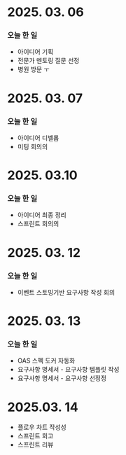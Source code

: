 # 2025. 03. 06

### 오늘 한 일
- 아이디어 기획
- 전문가 멘토링 질문 선정
- 병원 방문 ㅜ


# 2025. 03. 07

### 오늘 한 일
- 아이디어 디벨롭
- 미팅 회의의

# 2025. 03.10

### 오늘 한 일
- 아이디어 최종 정리
- 스프린트 회의의

# 2025. 03. 12
### 오늘 한 일
- 이벤트 스토밍기반 요구사항 작성 회의

# 2025. 03. 13
### 오늘 한 일
- OAS 스펙 도커 자동화
- 요구사항 명세서 - 요구사항 템플릿 작성
- 요구사항 명세서 - 요구사항 선정정

# 2025.03. 14
- 플로우 차트 작성성
- 스프린트 회고
- 스프린트 리뷰
